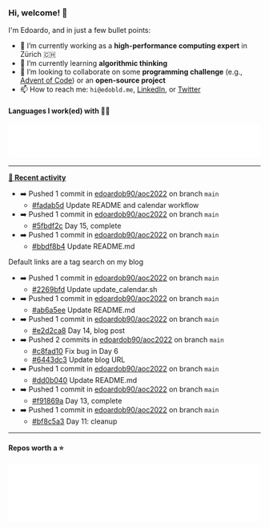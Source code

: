 ### Hi, welcome! 👋 

I'm Edoardo, and in just a few bullet points:

- 🔭 I’m currently working as a **high-performance computing expert** in Zürich 🇨🇭
- 🌱 I’m currently learning **algorithmic thinking**
- 👯 I’m looking to collaborate on some **programming challenge** (e.g., [Advent of Code](https://github.com/edoardob90/aoc2021)) or an **open-source project**
- 📫 How to reach me: `hi@edobld.me`, [LinkedIn](https://linkedin.com/in/edobld), or [Twitter](https://twitter.com/eadweard90)

#### Languages I work(ed) with 👨‍💻

<img src="https://github.com/edoardob90/edoardob90/blob/main/.cache/languages.svg">

---

**[📰 Recent activity](https://github.com/edoardob90)**
* ➡️ Pushed 1 commit in [edoardob90/aoc2022](https://github.com/edoardob90/aoc2022) on branch `main`
  * [#fadab5d](https://github.com/edoardob90/aoc2022/commit/fadab5d) Update README and calendar workflow
* ➡️ Pushed 1 commit in [edoardob90/aoc2022](https://github.com/edoardob90/aoc2022) on branch `main`
  * [#5fbdf2c](https://github.com/edoardob90/aoc2022/commit/5fbdf2c) Day 15, complete
* ➡️ Pushed 1 commit in [edoardob90/aoc2022](https://github.com/edoardob90/aoc2022) on branch `main`
  * [#bbdf8b4](https://github.com/edoardob90/aoc2022/commit/bbdf8b4) Update README.md

Default links are a tag search on my blog
* ➡️ Pushed 1 commit in [edoardob90/aoc2022](https://github.com/edoardob90/aoc2022) on branch `main`
  * [#2269bfd](https://github.com/edoardob90/aoc2022/commit/2269bfd) Update update_calendar.sh
* ➡️ Pushed 1 commit in [edoardob90/aoc2022](https://github.com/edoardob90/aoc2022) on branch `main`
  * [#ab6a5ee](https://github.com/edoardob90/aoc2022/commit/ab6a5ee) Update README.md
* ➡️ Pushed 1 commit in [edoardob90/aoc2022](https://github.com/edoardob90/aoc2022) on branch `main`
  * [#e2d2ca8](https://github.com/edoardob90/aoc2022/commit/e2d2ca8) Day 14, blog post
* ➡️ Pushed 2 commits in [edoardob90/aoc2022](https://github.com/edoardob90/aoc2022) on branch `main`
  * [#c8fad10](https://github.com/edoardob90/aoc2022/commit/c8fad10) Fix bug in Day 6
  * [#6443dc3](https://github.com/edoardob90/aoc2022/commit/6443dc3) Update blog URL
* ➡️ Pushed 1 commit in [edoardob90/aoc2022](https://github.com/edoardob90/aoc2022) on branch `main`
  * [#dd0b040](https://github.com/edoardob90/aoc2022/commit/dd0b040) Update README.md
* ➡️ Pushed 1 commit in [edoardob90/aoc2022](https://github.com/edoardob90/aoc2022) on branch `main`
  * [#f91869a](https://github.com/edoardob90/aoc2022/commit/f91869a) Day 13, complete
* ➡️ Pushed 1 commit in [edoardob90/aoc2022](https://github.com/edoardob90/aoc2022) on branch `main`
  * [#bf8c5a3](https://github.com/edoardob90/aoc2022/commit/bf8c5a3) Day 11: cleanup


---

#### Repos worth a ⭐

<img src="https://github.com/edoardob90/edoardob90/blob/main/.cache/stars.svg">

<!--
- ⚡ Fun fact: ...
- 🤔 I’m looking for help with ...
- 💬 Ask me about ...
- 🌐 My webpage ...
-->
